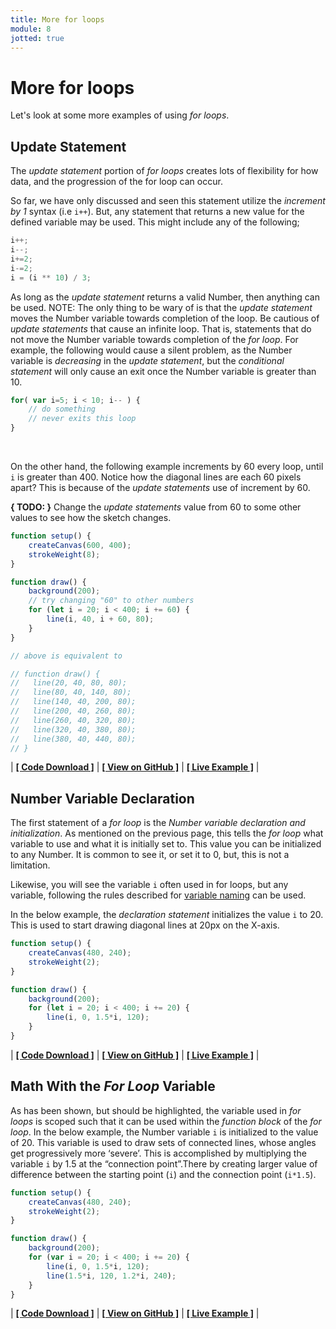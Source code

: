 ```yaml
---
title: More for loops
module: 8
jotted: true
---
```


# More for loops

Let's look at some more examples of using _for loops_.


## Update Statement

The _update statement_ portion of _for loops_ creates lots of flexibility for how data, and the progression of the for loop can occur.

So far, we have only discussed and seen this statement utilize the _increment by 1_ syntax (i.e `i++`). But, any statement that returns a new value for the defined variable may be used. This might include any of the following;

```js
i++;
i--;
i+=2;
i-=2;
i = (i ** 10) / 3;
```

As long as the _update statement_ returns a valid Number, then anything can be used. NOTE: The only thing to be wary of is that the _update statement_ moves the Number variable towards completion of the loop. Be cautious of _update statements_ that cause an infinite loop. That is, statements that do not move the Number variable towards completion of the _for loop_.  For example, the following would cause a silent problem, as the Number variable is _decreasing_ in the _update statement_, but the _conditional statement_ will only cause an exit once the Number variable is greater than 10.

```js
for( var i=5; i < 10; i-- ) {
	// do something
	// never exits this loop
}
```

<br />

On the other hand, the following example increments by 60 every loop, until `i` is greater than 400. Notice how the diagonal lines are each 60 pixels apart?  This is because of the _update statements_ use of increment by 60.

**{ TODO: }** Change the _update statements_ value from 60 to some other values to see how the sketch changes.

```js
function setup() {
    createCanvas(600, 400);
    strokeWeight(8);
}

function draw() {
    background(200);
    // try changing "60" to other numbers
    for (let i = 20; i < 400; i += 60) {
        line(i, 40, i + 60, 80);
    }
}

// above is equivalent to

// function draw() {
//   line(20, 40, 80, 80);
//   line(80, 40, 140, 80);
//   line(140, 40, 200, 80);
//   line(200, 40, 260, 80);
//   line(260, 40, 320, 80);
//   line(320, 40, 380, 80);
//   line(380, 40, 440, 80);
// }
```


<div id="jotted-demo-1" class=""></div>
</div>
<script>
    new Jotted(document.querySelector("#jotted-demo-1"), {
    files: [
        {
            type: "js",
            url:"https://raw.githubusercontent.com/Montana-Media-Arts/120_CreativeCoding/master/lecture_code/08/03_for_loop_largeInc_01/sketch.js"
        },
        {
            type: "html",
            url:"../../../p5_resources/index.html"
    }],
    // plugins: [ "codemirror", "console" ]
    plugins: [ "codemirror" ]
});
</script>

| [**[ Code Download ]**](https://github.com/Montana-Media-Arts/120_CreativeCoding/raw/master/lecture_code/08/03_for_loop_largeInc_01/03_for_loop_largeInc_01.zip) | [**[ View on GitHub ]**](https://github.com/Montana-Media-Arts/120_CreativeCoding/raw/master/lecture_code/08/03_for_loop_largeInc_01/) | [**[ Live Example ]**](https://montana-media-arts.github.io/120_CreativeCoding/lecture_code/08/03_for_loop_largeInc_01/) |



## Number Variable Declaration

The first statement of a _for loop_ is the _Number variable declaration and initialization_. As mentioned on the previous page, this tells the _for loop_ what variable to use and what it is initially set to. This value you can be initialized to any Number. It is common to see it, or set it to 0, but, this is not a limitation.

Likewise, you will see the variable `i` often used in for loops, but any variable, following the rules described for [variable naming]({{site.baseurl}}/modules/week-6/naming-variables) can be used.

In the below example, the _declaration statement_ initializes the value `i` to 20. This is used to start drawing diagonal lines at 20px on the X-axis.



```js
function setup() {
    createCanvas(480, 240);
    strokeWeight(2);
}

function draw() {
    background(200);
    for (let i = 20; i < 400; i += 20) {
        line(i, 0, 1.5*i, 120);
    }
}
```


<div id="jotted-demo-2" class=""></div>
</div>
<script>
    new Jotted(document.querySelector("#jotted-demo-2"), {
    files: [
        {
            type: "js",
            url:"https://raw.githubusercontent.com/Montana-Media-Arts/120_CreativeCoding/master/lecture_code/08/04_for_declaration_01/sketch.js"
        },
        {
            type: "html",
            url:"../../../p5_resources/index.html"
    }],
    // plugins: [ "codemirror", "console" ]
    plugins: [ "codemirror" ]
});
</script>

| [**[ Code Download ]**](https://github.com/Montana-Media-Arts/120_CreativeCoding/raw/master/lecture_code/08/04_for_declaration_01/04_for_declaration_01.zip) | [**[ View on GitHub ]**](https://github.com/Montana-Media-Arts/120_CreativeCoding/raw/master/lecture_code/08/04_for_declaration_01/) | [**[ Live Example ]**](https://montana-media-arts.github.io/120_CreativeCoding/lecture_code/08/04_for_declaration_01/) |


## Math With the _For Loop_ Variable

As has been shown, but should be highlighted, the variable used in _for loops_ is scoped such that it can be used within the _function block_ of the _for loop_. In the below example, the Number variable `i` is initialized to the value of 20. This variable is used to draw sets of connected lines, whose angles get progressively more ‘severe’. This is accomplished by multiplying the variable `i` by 1.5 at the “connection point”.There by creating larger value of difference between the starting point (`i`) and the connection point (`i*1.5`).

```js
function setup() {
    createCanvas(480, 240);
    strokeWeight(2);
}

function draw() {
    background(200);
    for (var i = 20; i < 400; i += 20) {
        line(i, 0, 1.5*i, 120);
        line(1.5*i, 120, 1.2*i, 240);
    }
}
```


<div id="jotted-demo-3" class=""></div>
</div>
<script>
    new Jotted(document.querySelector("#jotted-demo-3"), {
    files: [
        {
            type: "js",
            url:"https://raw.githubusercontent.com/Montana-Media-Arts/120_CreativeCoding/master/lecture_code/08/05_for_loops_math_01/sketch.js"
        },
        {
            type: "html",
            url:"../../../p5_resources/index.html"
    }],
    // plugins: [ "codemirror", "console" ]
    plugins: [ "codemirror" ]
});
</script>

| [**[ Code Download ]**](https://github.com/Montana-Media-Arts/120_CreativeCoding/raw/master/lecture_code/08/05_for_loops_math_01/05_for_loops_math_01.zip) | [**[ View on GitHub ]**](https://github.com/Montana-Media-Arts/120_CreativeCoding/raw/master/lecture_code/08/05_for_loops_math_01/) | [**[ Live Example ]**](https://montana-media-arts.github.io/120_CreativeCoding/lecture_code/08/05_for_loops_math_01/) |
